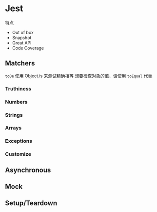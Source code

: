 # Jest

特点
- Out of box
- Snapshot
- Great API
- Code Coverage

## Matchers

`toBe` 使用 Object.is 来测试精确相等
想要检查对象的值，请使用 `toEqual` 代替

### Truthiness
### Numbers
### Strings
### Arrays
### Exceptions
### Customize

## Asynchronous

## Mock

## Setup/Teardown
